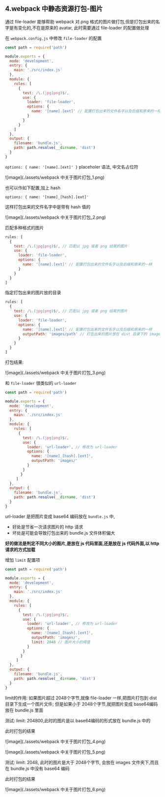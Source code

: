 ## 4.webpack 中静态资源打包-图片

通过 file-loader 能够帮助 webpack 对.png 格式的图片做打包,但是打包出来的名字是有变化的,不在是原来的 avatar, 此时需要通过 file-loader 的配置做处理

在 `webpack.config.js` 中修改 `file-loader` 的配置

```javascript
const path = require('path')

module.exports = {
  mode: 'development',
  entry: {
    main: './src/index.js'
  },
  module: {
    rules: [
      {
        test: /\.(jpg|png)$/,
        use: {
          loader: 'file-loader',
          options: {
            name: '[name].[ext]' // 配置打包出来的文件名字以及后缀和原来的一样
          }
        }
      }
    ]
  },
  output: {
    filename: 'bundle.js',
    path: path.resolve(__dirname, 'dist')
  }
}

```

`options: { name: '[name].[ext]' }` placeholer 语法, 中文名占位符

![image](./assets/webpack 中关于图片打包_1.png)

也可以作如下配置,加上 hash

`options: { name: '[name]_[hash].[ext]' `

这样打包出来的文件名字中是带有 hash 值的

![image](./assets/webpack 中关于图片打包_2.png)

匹配多种格式的图片

```javascript
rules: [
  {
    test: /\.(jpg|png)$/, // 匹配以 jpg 或者 png 结尾的图片
    use: {
      loader: 'file-loader',
      options: {
        name: '[name].[ext]' // 配置打包出来的文件名字以及后缀和原来的一样
      }
    }
  }
]
```

指定打包出来的图片放的目录

```javascript
rules: [
  {
    test: /\.(jpg|png)$/, // 匹配以 jpg 或者 png 结尾的图片
    use: {
      loader: 'file-loader',
      options: {
        name: '[name].[ext]' // 配置打包出来的文件名字以及后缀和原来的一样
        outputPath: 'images/path' // 打包出来的图片放在 dist 目录下的 images 文件夹中
      }
    }
  }
]
```

打包结果: 

![image](./assets/webpack 中关于图片打包_3.png)

和 `file-loader` 很类似的 `url-loader`

```javascript
const path = require('path')

module.exports = {
  mode: 'development',
  entry: {
    main: './src/index.js'
  },
  module: {
    rules: [
      {
        test: /\.(jpg|png)$/,
        use: {
          loader: 'url-loader', // 修改为 url-loader
          options: {
            name: '[name]_[hash].[ext]',
            outputPath: 'images/'
          }
        }
       }
     ]
  },
  output: {
    filename: 'bundle.js',
    path: path.resolve(__dirname, 'dist')
  }
}
```

url-loader 是把图片变成 base64 编码放在 `bundle.js` 中, 

* 好处是节省一次请求图片的 http 请求
* 坏处是可能会导致打包出来的 bundle.js 文件体积偏大

**好的做法是判定不同大小的图片,是放在 js 代码里面,还是放在 js 代码外面,以 http 请求的方式加载**

增加 `limit` 配置项

```javascript
const path = require('path')

module.exports = {
  mode: 'development',
  entry: {
    main: './src/index.js'
  },
  module: {
    rules: [
      {
        test: /\.(jpg|png)$/,
        use: {
          loader: 'url-loader', // 修改为 url-loader
          options: {
            name: '[name]_[hash].[ext]',
            outputPath: 'images/',
            limit: 2048 // 图片大小的阈值
          }
        }
       }
     ]
  },
  output: {
    filename: 'bundle.js',
    path: path.resolve(__dirname, 'dist')
  }
}

```

limit的作用: 如果图片超过 2048个字节,就像 file-loader 一样,把图片打包到 dist 目录下生成一个图片文件; 但是如果小于 2048个字节,就把图片变成 base64编码放在 bundle.js 里面

测试: limit: 204800,此时的图片是以 base64编码的形式放在 bundle.js 中的

此时打包的结果

![image](./assets/webpack 中关于图片打包_4.png)

![image](./assets/webpack 中关于图片打包_5.png)

测试: limit: 2048, 此时的图片是大于 2048个字节, 会放在 images 文件夹下,而且在 bundle.js 中没有 base64 编码

此时打包的结果

![image](./assets/webpack 中关于图片打包_6.png)
